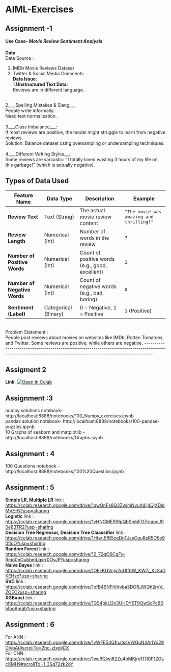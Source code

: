 # AIML-Exercises


## Assignment -1

#### Use Case- ___*Movie Review Sentiment Analysis*___
__Data__: <br>
Data Source : <br>
1. IMDb Movie Reviews Dataset <br>
2. Twitter & Social Media Comments<br>
__Data Issue__:<br>
1.__Unstructured Text Data__:<br>
Reviews are in different language.<br>
<br>
2.___Spelling Mistakes & Slang___<br>
People write informally.<br> 
Need text normalization.<br>
<br>
3.___Class Imbalance___:<br>
If most reviews are positive, the model might struggle to learn from negative reviews.<br>
Solution: Balance dataset using oversampling or undersampling techniques.<br>
<br>
4.___Different Writing Styles___:<br>
Some reviews are sarcastic: "I totally loved wasting 3 hours of my life on this garbage!" (which is actually negative).
<br>

##  Types of Data Used

| Feature Name            | Data Type         | Description                                      | Example                                  |
|-------------------------|------------------|--------------------------------------------------|------------------------------------------|
| **Review Text**         | Text (String)    | The actual movie review content                  | `"The movie was amazing and thrilling!"` |
| **Review Length**       | Numerical (Int)  | Number of words in the review                    | `7`                                      |
| **Number of Positive Words** | Numerical (Int) | Count of positive words (e.g., good, excellent) | `2`                                      |
| **Number of Negative Words** | Numerical (Int) | Count of negative words (e.g., bad, boring)     | `0`                                      |
| **Sentiment (Label)**   | Categorical (Binary) | 0 = Negative, 1 = Positive                  | `1` (Positive)                          |


<br>
Problem Statement :<br>
People post reviews about movies on websites like IMDb, Rotten Tomatoes, and Twitter. Some reviews are positive, while others are negative.
----------------------------------------------------------------------------------------------------------------------------------------------------------------

## Assigment 2 <br>
__Link__: [![Open In Colab](https://colab.research.google.com/assets/colab-badge.svg)](https://colab.research.google.com/drive/1d_Wn1Ww0_cId2OPo3Q5suoSbRuBvAqX-?usp=sharing)<br>


## Assignment :3 <br>
numpy solutions notebook- http://localhost:8888/notebooks/100_Numpy_exercises.ipynb <br>
pandas solution notebook- http://localhost:8888/notebooks/100-pandas-puzzles.ipynb <br>
10 Graphs of seaborn and matplotlib - http://localhost:8888/notebooks/Graphs.ipynb <br>


## Assignment : 4 <br>
100 Questions notebook - http://localhost:8888/notebooks/100%20Question.ipynb <br>

## Assignment : 5 <br>
__Simple LR, Multiple LR__ link : https://colab.research.google.com/drive/1qwQnFs8Q3ZwlmNvuXdijdQjXDipMVE-N?usp=sharing <br>
__Logistic__ link : https://colab.research.google.com/drive/1vHNGMERt9pQbSmbFO7reapcJ90e83TR2?usp=sharing <br>
__Decision Tree Regressor, Decision Tree Claassifier__ link : https://colab.research.google.com/drive/1Htw_5fB5ceDnTJssCguRsR5O5o90ficO?usp=sharing  <br>
__Random Forest__ link : https://colab.research.google.com/drive/12_72qO6CgFy-Rmo0pOubbmLqxrr0OyJP?usp=sharing <br>
__Naive Bayes__ link : https://colab.research.google.com/drive/1OEkKUVojx2oUtf6W_KW7i_KzSaDKEHzx?usp=sharing <br>
__SVC__ link : https://colab.research.google.com/drive/1pfB4SNFiVirvba5DOfLtWQh2rvV_ZOEO?usp=sharing <br>
__XGBoost__ link : https://colab.research.google.com/drive/1GS4pkU2x3UHDYET9QwScPc60bIboAmqb?usp=sharing<br>


## Assignment :  6 <br>
For ANN : https://colab.research.google.com/drive/1vWFE54QfnJtscVWGuN4ArlYo29DIybAt#scrollTo=2hc-ztxqijCX <br>
For CNN : https://colab.research.google.com/drive/1wc9QIwj62Zu4bMKjro1TR0P1ZOscXMH9#scrollTo=1_3Sq72zk2oY <br>
 

